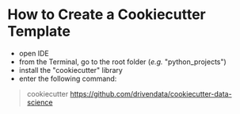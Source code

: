 # How to Create a Cookiecutter Template

- open IDE
- from the Terminal, go to the root folder (*e.g.* "python_projects")
- install the "cookiecutter" library
- enter the following command:

> cookiecutter https://github.com/drivendata/cookiecutter-data-science
